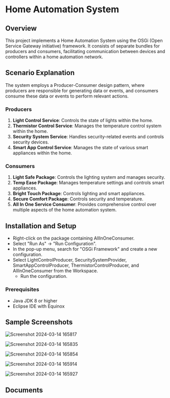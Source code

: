 # Home Automation System

## Overview

This project implements a Home Automation System using the OSGi (Open Service Gateway initiative) framework. It consists of separate bundles for producers and consumers, facilitating communication between devices and controllers within a home automation network.

## Scenario Explanation

The system employs a Producer-Consumer design pattern, where producers are responsible for generating data or events, and consumers consume these data or events to perform relevant actions.

### Producers

1. **Light Control Service**: Controls the state of lights within the home.
2. **Thermistor Control Service**: Manages the temperature control system within the home.
3. **Security System Service**: Handles security-related events and controls security devices.
4. **Smart App Control Service**: Manages the state of various smart appliances within the home.

### Consumers

1. **Light Safe Package**: Controls the lighting system and manages security.
2. **Temp Ease Package**: Manages temperature settings and controls smart appliances.
3. **Bright Touch Package**: Controls lighting and smart appliances.
4. **Secure Comfort Package**: Controls security and temperature.
5. **All In One Service Consumer**: Provides comprehensive control over multiple aspects of the home automation system.

## Installation and Setup

- Right-click on the package containing AllInOneConsumer.
- Select "Run As" -> "Run Configuration".
- In the pop-up menu, search for "OSGi Framework" and create a new configuration.
- Select LightControlProducer, SecuritySystemProvider, SmartAppControlProducer, ThermistorControlProducer, and AllInOneConsumer from the Workspace. 
   - Run the configuration.

### Prerequisites

- Java JDK 8 or higher
- Eclipse IDE with Equinox

## Sample Screenshots

![Screenshot 2024-03-14 165817](https://github.com/IsuruX98/OSGi-Producer-Consumer-Scenario/assets/104721314/e671dbe2-465e-4ae1-83c6-f375bbbd458f)

![Screenshot 2024-03-14 165835](https://github.com/IsuruX98/OSGi-Producer-Consumer-Scenario/assets/104721314/df30405f-4792-4e64-81cf-28bace619920)

![Screenshot 2024-03-14 165854](https://github.com/IsuruX98/OSGi-Producer-Consumer-Scenario/assets/104721314/1c7e1960-3dd3-47e6-9093-8a50b83ce593)

![Screenshot 2024-03-14 165914](https://github.com/IsuruX98/OSGi-Producer-Consumer-Scenario/assets/104721314/0509d3d3-1a82-40f4-8893-503c0ec55f3b)

![Screenshot 2024-03-14 165927](https://github.com/IsuruX98/OSGi-Producer-Consumer-Scenario/assets/104721314/f34b6f8e-888f-40a6-a321-9db4c798237d)


## Documents

